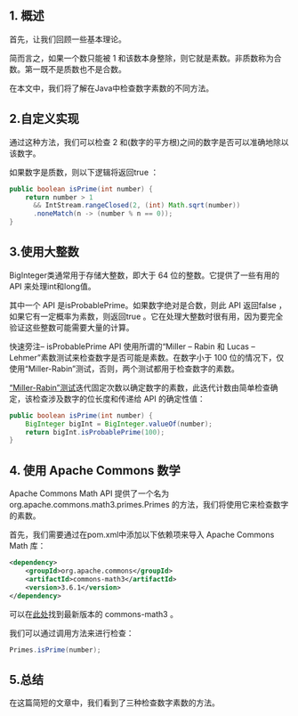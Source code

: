 ## 1. 概述

首先，让我们回顾一些基本理论。

简而言之，如果一个数只能被 1 和该数本身整除，则它就是素数。非质数称为合数。第一既不是质数也不是合数。

在本文中，我们将了解在Java中检查数字素数的不同方法。

## 2.自定义实现

通过这种方法，我们可以检查 2 和(数字的平方根)之间的数字是否可以准确地除以该数字。

如果数字是质数，则以下逻辑将返回true ：

```java
public boolean isPrime(int number) {
    return number > 1 
      && IntStream.rangeClosed(2, (int) Math.sqrt(number))
      .noneMatch(n -> (number % n == 0));
}
```

## 3.使用大整数

BigInteger类通常用于存储大整数，即大于 64 位的整数。它提供了一些有用的 API 来处理int和long值。

其中一个 API 是isProbablePrime。如果数字绝对是合数，则此 API 返回false ，如果它有一定概率为素数，则返回true 。它在处理大整数时很有用，因为要完全验证这些整数可能需要大量的计算。

快速旁注– isProbablePrime API 使用所谓的“Miller – Rabin 和 Lucas – Lehmer”素数测试来检查数字是否可能是素数。在数字小于 100 位的情况下，仅使用“Miller-Rabin”测试，否则，两个测试都用于检查数字的素数。

[“Miller-Rabin”测试](https://www.baeldung.com/cs/miller-rabin-method)迭代固定次数以确定数字的素数，此迭代计数由简单检查确定，该检查涉及数字的位长度和传递给 API 的确定性值：

```java
public boolean isPrime(int number) {
    BigInteger bigInt = BigInteger.valueOf(number);
    return bigInt.isProbablePrime(100);
}
```

## 4. 使用 Apache Commons 数学

Apache Commons Math API 提供了一个名为org.apache.commons.math3.primes.Primes 的方法，我们将使用它来检查数字的素数。

首先，我们需要通过在pom.xml中添加以下依赖项来导入 Apache Commons Math 库：

```xml
<dependency>
    <groupId>org.apache.commons</groupId>
    <artifactId>commons-math3</artifactId>
    <version>3.6.1</version>
</dependency>
```

可以在[此处](https://search.maven.org/classic/#search|ga|1|a%3A"commons-math3")找到最新版本的 commons-math3 。

我们可以通过调用方法来进行检查：

```java
Primes.isPrime(number);
```

## 5.总结

在这篇简短的文章中，我们看到了三种检查数字素数的方法。